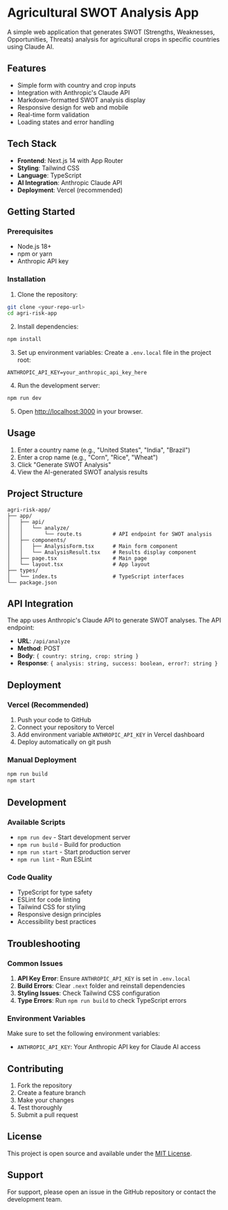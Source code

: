 # Agricultural SWOT Analysis App

A simple web application that generates SWOT (Strengths, Weaknesses, Opportunities, Threats) analysis for agricultural crops in specific countries using Claude AI.

## Features

- Simple form with country and crop inputs
- Integration with Anthropic's Claude API
- Markdown-formatted SWOT analysis display
- Responsive design for web and mobile
- Real-time form validation
- Loading states and error handling

## Tech Stack

- **Frontend**: Next.js 14 with App Router
- **Styling**: Tailwind CSS
- **Language**: TypeScript
- **AI Integration**: Anthropic Claude API
- **Deployment**: Vercel (recommended)

## Getting Started

### Prerequisites

- Node.js 18+ 
- npm or yarn
- Anthropic API key

### Installation

1. Clone the repository:
```bash
git clone <your-repo-url>
cd agri-risk-app
```

2. Install dependencies:
```bash
npm install
```

3. Set up environment variables:
Create a `.env.local` file in the project root:
```env
ANTHROPIC_API_KEY=your_anthropic_api_key_here
```

4. Run the development server:
```bash
npm run dev
```

5. Open [http://localhost:3000](http://localhost:3000) in your browser.

## Usage

1. Enter a country name (e.g., "United States", "India", "Brazil")
2. Enter a crop name (e.g., "Corn", "Rice", "Wheat")
3. Click "Generate SWOT Analysis"
4. View the AI-generated SWOT analysis results

## Project Structure

```
agri-risk-app/
├── app/
│   ├── api/
│   │   └── analyze/
│   │       └── route.ts          # API endpoint for SWOT analysis
│   ├── components/
│   │   ├── AnalysisForm.tsx      # Main form component
│   │   └── AnalysisResult.tsx    # Results display component
│   ├── page.tsx                  # Main page
│   └── layout.tsx                # App layout
├── types/
│   └── index.ts                  # TypeScript interfaces
└── package.json
```

## API Integration

The app uses Anthropic's Claude API to generate SWOT analyses. The API endpoint:

- **URL**: `/api/analyze`
- **Method**: POST
- **Body**: `{ country: string, crop: string }`
- **Response**: `{ analysis: string, success: boolean, error?: string }`

## Deployment

### Vercel (Recommended)

1. Push your code to GitHub
2. Connect your repository to Vercel
3. Add environment variable `ANTHROPIC_API_KEY` in Vercel dashboard
4. Deploy automatically on git push

### Manual Deployment

```bash
npm run build
npm start
```

## Development

### Available Scripts

- `npm run dev` - Start development server
- `npm run build` - Build for production
- `npm run start` - Start production server
- `npm run lint` - Run ESLint

### Code Quality

- TypeScript for type safety
- ESLint for code linting
- Tailwind CSS for styling
- Responsive design principles
- Accessibility best practices

## Troubleshooting

### Common Issues

1. **API Key Error**: Ensure `ANTHROPIC_API_KEY` is set in `.env.local`
2. **Build Errors**: Clear `.next` folder and reinstall dependencies
3. **Styling Issues**: Check Tailwind CSS configuration
4. **Type Errors**: Run `npm run build` to check TypeScript errors

### Environment Variables

Make sure to set the following environment variables:

- `ANTHROPIC_API_KEY`: Your Anthropic API key for Claude AI access

## Contributing

1. Fork the repository
2. Create a feature branch
3. Make your changes
4. Test thoroughly
5. Submit a pull request

## License

This project is open source and available under the [MIT License](LICENSE).

## Support

For support, please open an issue in the GitHub repository or contact the development team.
